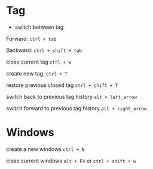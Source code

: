 # Tag
- switch between tag

Forward: 
`ctrl + tab`

Backward: 
`ctrl + shift + tab`

close current tag
`ctrl + w`

create new tag:
`ctrl + T`

restore previous closed tag
`ctrl + shift + T`

switch back to previous tag history
`alt + left_arrow`


switch forward to previous tag history
`alt + right_arrow`


# Windows
create a new windows
`ctrl + N`

close current windows
`alt + F4` or `ctrl + shift + w`

